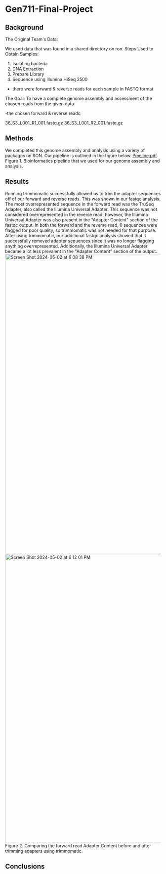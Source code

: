 # Gen711-Final-Project

## Background
The Original Team's Data: 

We used data that was found in a shared directory on ron. 
Steps Used to Obtain Samples:
1. Isolating bacteria
2. DNA Extraction
3. Prepare Library
4. Sequence using Illumina HiSeq 2500
- there were forward & reverse reads for each sample in FASTQ format

The Goal: To have a complete genome assembly and assessment of the chosen reads from the given data.

-the chosen forward & reverse reads:

36_S3_L001_R1_001.fastq.gz
36_S3_L001_R2_001.fastq.gz

## Methods
We completed this genome assembly and analysis using a variety of packages on RON. Our pipeline is outlined in the figure below. 
[Pipeline.pdf](https://github.com/omsmith161/Gen711-Final-Project/files/15194420/Pipeline.pdf)
Figure 1. Bioinformatics pipeline that we used for our genome assembly and analysis. 

## Results 
Running trimmomatic successfully allowed us to trim the adapter sequences off of our forward and reverse reads. This was shown in our fastqc analysis. The most overrepresented sequence in the forward read was the TruSeq Adapter, also called the Illumina Universal Adapter. This sequence was not considered overrepresented in the reverse read, however, the Illumina Universal Adapter was also present in the "Adapter Content" section of the fastqc output. In both the forward and the reverse read, 0 sequences were flagged for poor quality, so trimmomatic was not needed for that purpose. After using trimmomatic, our additional fastqc analysis showed that it successfully removed adapter sequences since it was no longer flagging anything overrepresented. Additionally, the Illumina Universal Adapter became a lot less prevalent in the "Adapter Content" section of the output. 
<img width="972" alt="Screen Shot 2024-05-02 at 6 08 38 PM" src="https://github.com/omsmith161/Gen711-Final-Project/assets/116675192/24aacbc9-b880-4e76-bd91-4289944b65ec">
<img width="936" alt="Screen Shot 2024-05-02 at 6 12 01 PM" src="https://github.com/omsmith161/Gen711-Final-Project/assets/116675192/cc178afb-3ac0-4214-b924-a306ccb528b5">
Figure 2. Comparing the forward read Adapter Content before and after trimming adapters using trimmomatic. 

## Conclusions
